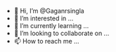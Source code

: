 - 👋 Hi, I’m @Gaganrsingla
- 👀 I’m interested in ...
- 🌱 I’m currently learning ...
- 💞️ I’m looking to collaborate on ...
- 📫 How to reach me ...

<!---
Gaganrsingla/Gaganrsingla is a ✨ special ✨ repository because its `README.md` (this file) appears on your GitHub profile.
You can click the Preview link to take a look at your changes.
--->
